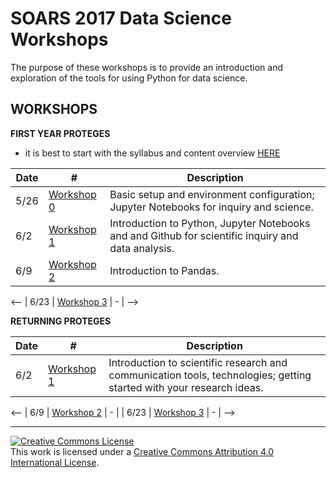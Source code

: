 # SOARS 2017 Data Science Workshops

The purpose of these workshops is to provide an introduction and exploration of the tools for using Python for data science.

## WORKSHOPS

**FIRST YEAR PROTEGES**

* it is best to start with the syllabus and content overview [HERE](./A)

| Date | # | Description |
|------|---|-------------|
| 5/26 | [Workshop 0](./A/ws0) | Basic setup and environment configuration; Jupyter Notebooks for inquiry and science. |
| 6/2  | [Workshop 1](./A/ws1) | Introduction to Python, Jupyter Notebooks and and Github for scientific inquiry and data analysis. |
| 6/9  | [Workshop 2](./A/ws2) | Introduction to Pandas. |
<--
| 6/23 | [Workshop 3]() | - |
-->

**RETURNING PROTEGES**

| Date | # | Description |
|------|---|-------------|
| 6/2  | [Workshop 1](./B/ws1) | Introduction to scientific research and communication tools, technologies; getting started with your research ideas.  |

<--
| 6/9  | [Workshop 2]() | - |
| 6/23 | [Workshop 3]() | - |
-->

---
<a rel="license" href="http://creativecommons.org/licenses/by/4.0/"><img alt="Creative Commons License" style="border-width:0" src="https://i.creativecommons.org/l/by/4.0/88x31.png" /></a><br />This work is licensed under a <a rel="license" href="http://creativecommons.org/licenses/by/4.0/">Creative Commons Attribution 4.0 International License</a>.